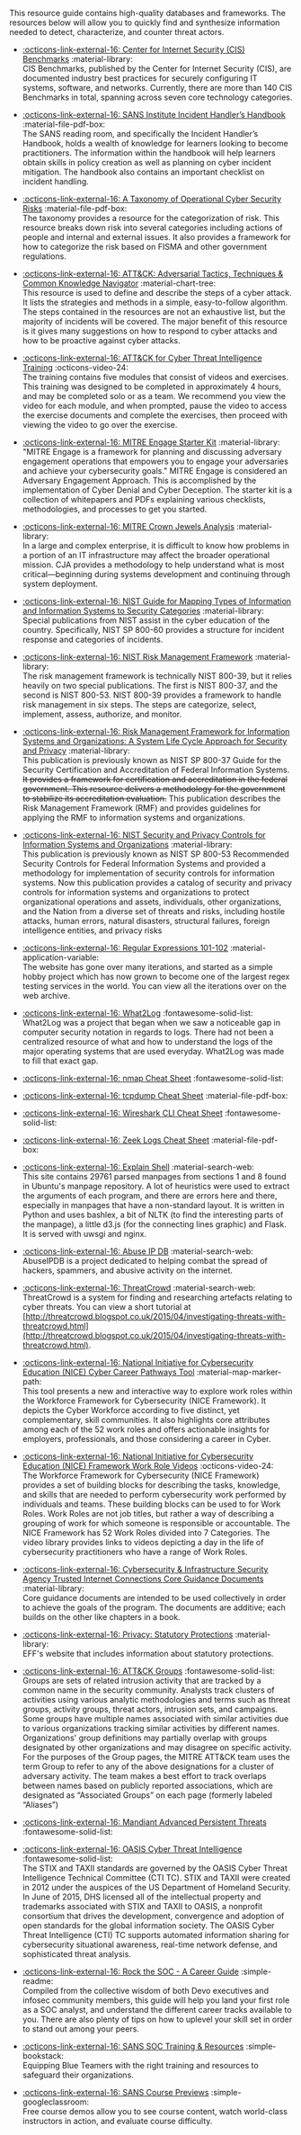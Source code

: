 This resource guide contains high-quality databases and frameworks. The resources below will allow you to quickly find and synthesize information needed to detect, characterize, and counter threat actors.

- [:octicons-link-external-16: Center for Internet Security (CIS) Benchmarks](https://www.cisecurity.org/cis-benchmarks/) :material-library:  
CIS Benchmarks, published by the Center for Internet Security (CIS), are documented industry best practices for securely configuring IT systems, software, and networks. Currently, there are more than 140 CIS Benchmarks in total, spanning across seven core technology categories.

- [:octicons-link-external-16: SANS Institute Incident Handler’s Handbook](https://www.sans.org/reading-room/whitepapers/incident/incident-handlers-handbook-33901) :material-file-pdf-box:  
The SANS reading room, and specifically the Incident Handler’s Handbook, holds a wealth of knowledge for learners looking to become practitioners. The information within the handbook will help learners obtain skills in policy creation as well as planning on cyber incident mitigation. The handbook also contains an important checklist on incident handling.

- [:octicons-link-external-16: A Taxonomy of Operational Cyber Security Risks](https://resources.sei.cmu.edu/asset_files/TechnicalNote/2014_004_001_91026.pdf) :material-file-pdf-box:  
The taxonomy provides a resource for the categorization of risk. This resource breaks down risk into several categories including actions of people and internal and external issues. It also provides a framework for how to categorize the risk based on FISMA and other government regulations.

- [:octicons-link-external-16: ATT&CK: Adversarial Tactics, Techniques & Common Knowledge Navigator](https://mitre-attack.github.io/attack-navigator/) :material-chart-tree:  
This resource is used to define and describe the steps of a cyber attack. It lists the strategies and methods in a simple, easy-to-follow algorithm. The steps contained in the resources are not an exhaustive list, but the majority of incidents will be covered. The major benefit of this resource is it gives many suggestions on how to respond to cyber attacks and how to be proactive against cyber attacks.

- [:octicons-link-external-16: ATT&CK for Cyber Threat Intelligence Training](https://attack.mitre.org/resources/training/cti/) :octicons-video-24:  
The training contains five modules that consist of videos and exercises. This training was designed to be completed in approximately 4 hours, and may be completed solo or as a team. We recommend you view the video for each module, and when prompted, pause the video to access the exercise documents and complete the exercises, then proceed with viewing the video to go over the exercise.

- [:octicons-link-external-16: MITRE Engage Starter Kit](https://engage.mitre.org/starter-kit/) :material-library: 
"MITRE Engage is a framework for planning and discussing adversary engagement operations that empowers you to engage your adversaries and achieve your cybersecurity goals." MITRE Engage is considered an Adversary Engagement Approach. This is accomplished by the implementation of Cyber Denial and Cyber Deception. The starter kit is a collection of whitepapers and PDFs explaining various checklists, methodologies, and processes to get you started.  

- [:octicons-link-external-16: MITRE Crown Jewels Analysis](https://www.mitre.org/publications/systems-engineering-guide/enterprise-engineering/systems-engineering-for-mission-assurance/crown-jewels-analysis) :material-library:  
In a large and complex enterprise, it is difficult to know how problems in a portion of an IT infrastructure may affect the broader operational mission. CJA provides a methodology to help understand what is most critical—beginning during systems development and continuing through system deployment.

- [:octicons-link-external-16: NIST Guide for Mapping Types of Information and Information Systems to Security Categories](https://csrc.nist.gov/publications/detail/sp/800-60/vol-1-rev-1/final) :material-library:  
Special publications from NIST assist in the cyber education of the country. Specifically, NIST SP 800-60 provides a structure for incident response and categories of incidents.

- [:octicons-link-external-16: NIST Risk Management Framework](https://csrc.nist.gov/projects/risk-management/risk-management-framework-(RMF)-Overview) :material-library:  
The risk management framework is technically NIST 800-39, but it relies heavily on two special publications. The first is NIST 800-37, and the second is NIST 800-53. NIST 800-39 provides a framework to handle risk management in six steps. The steps are categorize, select, implement, assess, authorize, and monitor.

- [:octicons-link-external-16: Risk Management Framework for Information Systems and Organizations: A System Life Cycle Approach for Security and Privacy](https://csrc.nist.gov/publications/detail/sp/800-37/rev-2/final) :material-library:  
This publication is previously known as NIST SP 800-37 Guide for the Security Certification and Accreditation of Federal Information Systems. ~~It provides a framework for certification and accreditation in the federal government. This resource delivers a methodology for the government to stabilize its accreditation evaluation.~~ This publication describes the Risk Management Framework (RMF) and provides guidelines for applying the RMF to information systems and organizations.

- [:octicons-link-external-16: NIST Security and Privacy Controls for Information Systems and Organizations](https://csrc.nist.gov/publications/detail/sp/800-53/rev-5/final) :material-library:  
This publication is previously known as NIST SP 800-53 Recommended Security Controls for Federal Information Systems and provided a methodology for implementation of security controls for information systems. Now this publication provides a catalog of security and privacy controls for information systems and organizations to protect organizational operations and assets, individuals, other organizations, and the Nation from a diverse set of threats and risks, including hostile attacks, human errors, natural disasters, structural failures, foreign intelligence entities, and privacy risks

- [:octicons-link-external-16: Regular Expressions 101-102](https://regex101.com/) :material-application-variable:  
The website has gone over many iterations, and started as a simple hobby project which has now grown to become one of the largest regex testing services in the world. You can view all the iterations over on the web archive.

- [:octicons-link-external-16: What2Log](https://what2log.com/) :fontawesome-solid-list:  
What2Log was a project that began when we saw a noticeable gap in computer security notation in regards to logs. There had not been a centralized resource of what and how to understand the logs of the major operating systems that are used everyday. What2Log was made to fill that exact gap.

- [:octicons-link-external-16: nmap Cheat Sheet](https://www.stationx.net/nmap-cheat-sheet/) :fontawesome-solid-list:

- [:octicons-link-external-16: tcpdump Cheat Sheet](https://packetlife.net/media/library/12/tcpdump.pdf) :material-file-pdf-box:

- [:octicons-link-external-16: Wireshark CLI Cheat Sheet](https://cheatography.com/mbwalker/cheat-sheets/tshark-wireshark-command-line/) :fontawesome-solid-list:

- [:octicons-link-external-16: Zeek Logs Cheat Sheet](http://gauss.ececs.uc.edu/Courses/c6055/pdf/bro_log_vars.pdf) :material-file-pdf-box:

- [:octicons-link-external-16: Explain Shell](https://explainshell.com/) :material-search-web:  
This site contains 29761 parsed manpages from sections 1 and 8 found in Ubuntu's manpage repository. A lot of heuristics were used to extract the arguments of each program, and there are errors here and there, especially in manpages that have a non-standard layout. It is written in Python and uses bashlex, a bit of NLTK (to find the interesting parts of the manpage), a little d3.js (for the connecting lines graphic) and Flask. It is served with uwsgi and nginx. 

- [:octicons-link-external-16: Abuse IP DB](https://www.abuseipdb.com) :material-search-web:  
AbuseIPDB is a project dedicated to helping combat the spread of hackers, spammers, and abusive activity on the internet.

- [:octicons-link-external-16: ThreatCrowd](https://www.threatcrowd.org) :material-search-web:  
ThreatCrowd is a system for finding and researching artefacts relating to cyber threats. You can view a short tutorial at [http://threatcrowd.blogspot.co.uk/2015/04/investigating-threats-with-threatcrowd.html](http://threatcrowd.blogspot.co.uk/2015/04/investigating-threats-with-threatcrowd.html).

- [:octicons-link-external-16: National Initiative for Cybersecurity Education (NICE) Cyber Career Pathways Tool](https://niccs.cisa.gov/workforce-development/cyber-career-pathways) :material-map-marker-path:  
This tool presents a new and interactive way to explore work roles within the Workforce Framework for Cybersecurity (NICE Framework). It depicts the Cyber Workforce according to five distinct, yet complementary, skill communities. It also highlights core attributes among each of the 52 work roles and offers actionable insights for employers, professionals, and those considering a career in Cyber.

- [:octicons-link-external-16: National Initiative for Cybersecurity Education (NICE) Framework Work Role Videos](https://www.nist.gov/itl/applied-cybersecurity/nice/nice-framework-work-role-videos) :octicons-video-24:  
The Workforce Framework for Cybersecurity (NICE Framework) provides a set of building blocks for describing the tasks, knowledge, and skills that are needed to perform cybersecurity work performed by individuals and teams. These building blocks can be used to for Work Roles. Work Roles are not job titles, but rather a way of describing a grouping of work for which someone is responsible or accountable. The NICE Framework has 52 Work Roles divided into 7 Categories. The video library provides links to videos depicting a day in the life of cybersecurity practitioners who have a range of Work Roles.

- [:octicons-link-external-16: Cybersecurity & Infrastructure Security Agency Trusted Internet Connections Core Guidance Documents](https://www.cisa.gov/publication/tic-30-core-guidance-documents) :material-library:  
Core guidance documents are intended to be used collectively in order to achieve the goals of the program. The documents are additive; each builds on the other like chapters in a book.

- [:octicons-link-external-16: Privacy: Statutory Protections](https://ilt.eff.org/Privacy__Statutory_Protections.html) :material-library:  
EFF's website that includes information about statutory protections.

- [:octicons-link-external-16: ATT&CK Groups](https://attack.mitre.org/groups/) :fontawesome-solid-list:  
Groups are sets of related intrusion activity that are tracked by a common name in the security community. Analysts track clusters of activities using various analytic methodologies and terms such as threat groups, activity groups, threat actors, intrusion sets, and campaigns. Some groups have multiple names associated with similar activities due to various organizations tracking similar activities by different names. Organizations' group definitions may partially overlap with groups designated by other organizations and may disagree on specific activity.  
For the purposes of the Group pages, the MITRE ATT&CK team uses the term Group to refer to any of the above designations for a cluster of adversary activity. The team makes a best effort to track overlaps between names based on publicly reported associations, which are designated as “Associated Groups” on each page (formerly labeled “Aliases”)

- [:octicons-link-external-16: Mandiant Advanced Persistent Threats](https://www.mandiant.com/resources/insights/apt-groups) :fontawesome-solid-list:  

- [:octicons-link-external-16: OASIS Cyber Threat Intelligence](https://oasis-open.github.io/cti-documentation/) :fontawesome-solid-list:  
The STIX and TAXII standards are governed by the OASIS Cyber Threat Intelligence Technical Committee (CTI TC). STIX and TAXII were created in 2012 under the auspices of the US Department of Homeland Security. In June of 2015, DHS licensed all of the intellectual property and trademarks associated with STIX and TAXII to OASIS, a nonprofit consortium that drives the development, convergence and adoption of open standards for the global information society. The OASIS Cyber Threat Intelligence (CTI) TC supports automated information sharing for cybersecurity situational awareness, real-time network defense, and sophisticated threat analysis.  

- [:octicons-link-external-16: Rock the SOC - A Career Guide](https://www.devo.com/soc-career-guide) :simple-readme:  
Compiled from the collective wisdom of both Devo executives and infosec community members, this guide will help you land your first role as a SOC analyst, and understand the different career tracks available to you. There are also plenty of tips on how to uplevel your skill set in order to stand out among your peers.  

- [:octicons-link-external-16: SANS SOC Training & Resources](https://www.sans.org/soc/) :simple-bookstack:  
Equipping Blue Teamers with the right training and resources to safeguard their organizations.  

- [:octicons-link-external-16: SANS Course Previews](https://www.sans.org/course-preview/) :simple-googleclassroom:  
Free course demos allow you to see course content, watch world-class instructors in action, and evaluate course difficulty.  